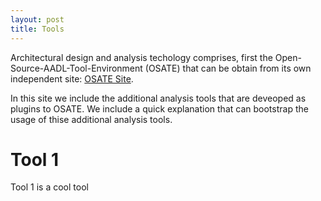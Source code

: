 ```yaml
---
layout: post
title: Tools
---
```


 Architectural design and analysis techology comprises, first the Open-Source-AADL-Tool-Environment (OSATE) that can be obtain from its own independent site: [OSATE Site](https://osate.org).

In this site we include the additional analysis tools that are deveoped as plugins to OSATE. We include a quick explanation that can bootstrap the usage of thise additional analysis tools.

# Tool 1

Tool 1 is a cool tool